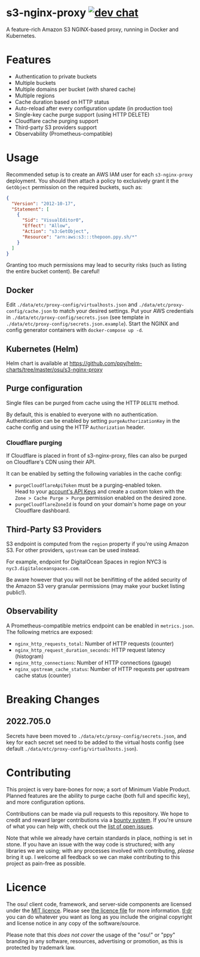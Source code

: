 # s3-nginx-proxy [![dev chat](https://discordapp.com/api/guilds/188630481301012481/widget.png?style=shield)](https://discord.gg/ppy)

A feature-rich Amazon S3 NGINX-based proxy, running in Docker and Kubernetes.

# Features

- Authentication to private buckets
- Multiple buckets
- Multiple domains per bucket (with shared cache)
- Multiple regions
- Cache duration based on HTTP status
- Auto-reload after every configuration update (in production too)
- Single-key cache purge support (using HTTP DELETE)
- Cloudflare cache purging support
- Third-party S3 providers support
- Observability (Prometheus-compatible)

# Usage

Recommended setup is to create an AWS IAM user for each `s3-nginx-proxy` deployment. You should then attach a policy to exclusively grant it the `GetObject` permission on the required buckets, such as:
```json
{
  "Version": "2012-10-17",
  "Statement": [
    {
      "Sid": "VisualEditor0",
      "Effect": "Allow",
      "Action": "s3:GetObject",
      "Resource": "arn:aws:s3:::thepoon.ppy.sh/*"
    }
  ]
}
```

Granting too much permissions may lead to security risks (such as listing the entire bucket content). Be careful!

## Docker

Edit `./data/etc/proxy-config/virtualhosts.json` and `./data/etc/proxy-config/cache.json` to match your desired settings.
Put your AWS credentials in `./data/etc/proxy-config/secrets.json` (see template in `./data/etc/proxy-config/secrets.json.example`).
Start the NGINX and config generator containers with `docker-compose up -d`.

## Kubernetes (Helm)

Helm chart is available at https://github.com/ppy/helm-charts/tree/master/osu/s3-nginx-proxy

## Purge configuration

Single files can be purged from cache using the HTTP `DELETE` method.

By default, this is enabled to everyone with no authentication.  
Authentication can be enabled by setting `purgeAuthorizationKey` in the cache config and using the HTTP `Authorization` header.

### Cloudflare purging

If Cloudflare is placed in front of s3-nginx-proxy, files can also be purged on Cloudflare's CDN using their API.

It can be enabled by setting the following variables in the cache config:
- `purgeCloudflareApiToken` must be a purging-enabled token.  
  Head to your [account's API Keys](https://dash.cloudflare.com/profile/api-tokens) and create a custom token with the `Zone > Cache Purge > Purge` permission enabled on the desired zone.
- `purgeCloudflareZoneId` is found on your domain's home page on your Cloudflare dashboard.

## Third-Party S3 Providers

S3 endpoint is computed from the `region` property if you're using Amazon S3. For other providers, `upstream` can be used instead.

For example, endpoint for DigitalOcean Spaces in region NYC3 is `nyc3.digitaloceanspaces.com`.

Be aware however that you will not be benifitting of the added security of the Amazon S3 very granular permissions (may make your bucket listing public!).

## Observability

A Prometheus-compatible metrics endpoint can be enabled in `metrics.json`.  
The following metrics are exposed:
- `nginx_http_requests_total`: Number of HTTP requests (counter)
- `nginx_http_request_duration_seconds`: HTTP request latency (histogram)
- `nginx_http_connections`: Number of HTTP connections (gauge)
- `nginx_upstream_cache_status`: Number of HTTP requests per upstream cache status (counter)

# Breaking Changes

## 2022.705.0

Secrets have been moved to `./data/etc/proxy-config/secrets.json`, and key for each secret set need to be added to the virtual hosts config (see default `./data/etc/proxy-config/virtualhosts.json`).

# Contributing

This project is very bare-bones for now; a sort of Minimum Viable Product.  
Planned features are the ability to purge cache (both full and specific key), and more configuration options.

Contributions can be made via pull requests to this repository. We hope to credit and reward larger contributions via a [bounty system](https://www.bountysource.com/teams/ppy). If you're unsure of what you can help with, check out the [list of open issues](https://github.com/ppy/s3-nginx-proxy/issues).

Note that while we already have certain standards in place, nothing is set in stone. If you have an issue with the way code is structured; with any libraries we are using; with any processes involved with contributing, *please* bring it up. I welcome all feedback so we can make contributing to this project as pain-free as possible.

# Licence

The osu! client code, framework, and server-side components are licensed under the [MIT licence](https://opensource.org/licenses/MIT). Please see [the licence file](LICENCE) for more information. [tl;dr](https://tldrlegal.com/license/mit-license) you can do whatever you want as long as you include the original copyright and license notice in any copy of the software/source.

Please note that this *does not cover* the usage of the "osu!" or "ppy" branding in any software, resources, advertising or promotion, as this is protected by trademark law.
